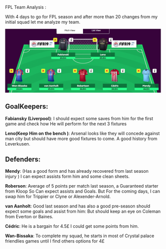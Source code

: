 FPL Team Analysis :

With 4 days to go for FPL season and after more than 20 changes from my initial squad let me analyze my team.

![defenders](pictures/defender.jpg)

## GoalKeepers:

**Fabiansky (Liverpool)**: I should expect some saves from him for the first game and check how He will perform for the next 3 fixtures

**Leno(Keep Him on the bench )**: Arsenal looks like they will concede against man city but should have more good fixtures to come.
A good history from Leverkusen.

## Defenders: 

**Mendy**: (Has a good form and has already recovered from last season injury ) I can expect assists form him and some clean sheets.

**Roberson**: Average of 5 points per match last season, a Guaranteed starter from Kloop So Can expect assists and Goals.
But For the coming days, I can swap him for Trippier or Clyne or Alexender-Arnold.

**van Aanholt**: Good last season and has also a good pre-season should expect some goals and assist from him:
But should keep an eye on Coleman from Everton or Baines.

**Cédric**: He is a bargain for 4.5£ I could get some points from him.

**Wan-Bissaka**: To complete my squad, he starts in most of Crystal palace friendlies games until I find others options for 4£
